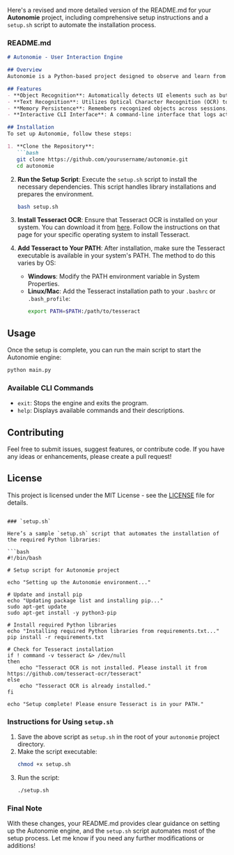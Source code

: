 Here's a revised and more detailed version of the README.md for your **Autonomie** project, including comprehensive setup instructions and a `setup.sh` script to automate the installation process. 

### README.md

```markdown
# Autonomie - User Interaction Engine

## Overview
Autonomie is a Python-based project designed to observe and learn from user activity on the screen. The engine captures and recognizes various objects and text using OpenCV and Tesseract, allowing it to remember and interact with UI elements across multiple sessions. This capability makes Autonomie a useful tool for automating repetitive tasks based on user behavior.

## Features
- **Object Recognition**: Automatically detects UI elements such as buttons, labels, icons, and more.
- **Text Recognition**: Utilizes Optical Character Recognition (OCR) to extract text from recognized screen elements.
- **Memory Persistence**: Remembers recognized objects across sessions, assigning unique IDs to recurring elements.
- **Interactive CLI Interface**: A command-line interface that logs actions and allows users to control the engine's behavior.

## Installation
To set up Autonomie, follow these steps:

1. **Clone the Repository**:
   ```bash
   git clone https://github.com/yourusername/autonomie.git
   cd autonomie
   ```

2. **Run the Setup Script**:
   Execute the `setup.sh` script to install the necessary dependencies. This script handles library installations and prepares the environment.
   ```bash
   bash setup.sh
   ```

3. **Install Tesseract OCR**:
   Ensure that Tesseract OCR is installed on your system. You can download it from [here](https://github.com/tesseract-ocr/tesseract). Follow the instructions on that page for your specific operating system to install Tesseract.

4. **Add Tesseract to Your PATH**:
   After installation, make sure the Tesseract executable is available in your system's PATH. The method to do this varies by OS:
   - **Windows**: Modify the PATH environment variable in System Properties.
   - **Linux/Mac**: Add the Tesseract installation path to your `.bashrc` or `.bash_profile`:
     ```bash
     export PATH=$PATH:/path/to/tesseract
     ```

## Usage
Once the setup is complete, you can run the main script to start the Autonomie engine:
```bash
python main.py
```

### Available CLI Commands
- `exit`: Stops the engine and exits the program.
- `help`: Displays available commands and their descriptions.

## Contributing
Feel free to submit issues, suggest features, or contribute code. If you have any ideas or enhancements, please create a pull request!

## License
This project is licensed under the MIT License - see the [LICENSE](LICENSE) file for details.
```

### `setup.sh`

Here’s a sample `setup.sh` script that automates the installation of the required Python libraries:

```bash
#!/bin/bash

# Setup script for Autonomie project

echo "Setting up the Autonomie environment..."

# Update and install pip
echo "Updating package list and installing pip..."
sudo apt-get update
sudo apt-get install -y python3-pip

# Install required Python libraries
echo "Installing required Python libraries from requirements.txt..."
pip install -r requirements.txt

# Check for Tesseract installation
if ! command -v tesseract &> /dev/null
then
    echo "Tesseract OCR is not installed. Please install it from https://github.com/tesseract-ocr/tesseract"
else
    echo "Tesseract OCR is already installed."
fi

echo "Setup complete! Please ensure Tesseract is in your PATH."
```

### Instructions for Using `setup.sh`
1. Save the above script as `setup.sh` in the root of your `autonomie` project directory.
2. Make the script executable:
   ```bash
   chmod +x setup.sh
   ```
3. Run the script:
   ```bash
   ./setup.sh
   ```

### Final Note
With these changes, your README.md provides clear guidance on setting up the Autonomie engine, and the `setup.sh` script automates most of the setup process. Let me know if you need any further modifications or additions!
